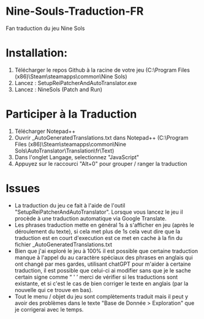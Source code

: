 # Nine-Souls-Traduction-FR
Fan traduction du jeu Nine Sols

# Installation:
1) Télécharger le repos Github à la racine de votre jeu (C:\Program Files (x86)\Steam\steamapps\common\Nine Sols)
2) Lancez : SetupReiPatcherAndAutoTranslator.exe
3) Lancez : NineSols (Patch and Run)

# Participer à la Traduction
1) Télécharger Notepad++
2) Ouvrir _AutoGeneratedTranslations.txt dans Notepad++ (C:\Program Files (x86)\Steam\steamapps\common\Nine Sols\AutoTranslator\Translation\fr\Text)
3) Dans l'onglet Langage, selectionnez "JavaScript"
4) Appuyez sur le raccourci "Alt+0" pour grouper / ranger la traduction

# Issues
- La traduction du jeu ce fait à l'aide de l'outil "SetupReiPatcherAndAutoTranslator". Lorsque vous lancez le jeu il procède à une traduction automatique via Google Translate. 
- Les phrases traduction mette en général 1s à s'afficher en jeu (après le déroulement du texte), si cela met plus de 1s cela veut dire que la traduction est en court d'execution est ce met en cache à la fin du fichier _AutoGeneratedTranslations.txt
- Bien que j'ai exploré le jeu à 100% il est possible que certaine traduction manque à l'appel du au caractère spéciaux des phrases en anglais qui ont changé par mes gardes, utilisant chatGPT pour m'aider à certaine traduction, il est possible que celui-ci ai modifier sans que je le sache certain signe comme “ ' ’ merci de vérifier si les traductions sont existante, et si c'est le cas de bien corriger le texte en anglais (par la nouvelle qui ce trouve en bas).
- Tout le menu / objet du jeu sont complètements traduit mais il peut y avoir des problèmes dans le texte "Base de Donnée > Exploration" que je corrigerai avec le temps.
